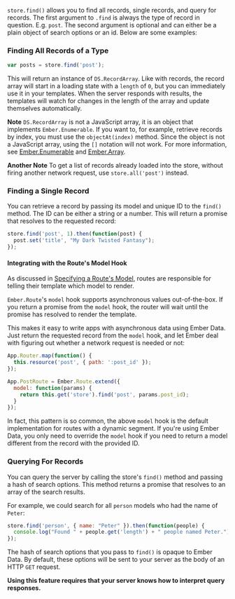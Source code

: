 `store.find()` allows you to find all records, single records, and query for records.
 The first argument to `.find` is always the type of record in question. E.g. `post`. The second
 argument is optional and can either be a plain object of search options or an id. Below are some examples:

### Finding All Records of a Type


```js
var posts = store.find('post');
```

This will return an instance of `DS.RecordArray`. Like with records, the
record array will start in a loading state with a `length` of `0`, but
you can immediately use it in your templates. When the server responds
with results, the templates will watch for changes in the length of the
array and update themselves automatically.

**Note** `DS.RecordArray` is not a JavaScript array, it is an object that
implements `Ember.Enumerable`. If you want to, for example, retrieve
records by index, you must use the `objectAt(index)` method. Since the
object is not a JavaScript array, using the `[]` notation will not work.
For more information, see [Ember.Enumerable][1] and [Ember.Array][2].

[1]: http://emberjs.com/api/classes/Ember.Enumerable.html
[2]: http://emberjs.com/api/classes/Ember.Array.html

**Another Note** To get a list of records already loaded into the store, without firing
another network request, use `store.all('post')` instead.

### Finding a Single Record

You can retrieve a record by passing its model and unique ID to the `find()`
method. The ID can be either a string or a number. This will return a promise that
resolves to the requested record:

```js
store.find('post', 1).then(function(post) {
  post.set('title', "My Dark Twisted Fantasy");
});
```

#### Integrating with the Route's Model Hook

As discussed in [Specifying a Route's
Model](/guides/routing/specifying-a-routes-model), routes are
responsible for telling their template which model to render.

`Ember.Route`'s `model` hook supports asynchronous values
out-of-the-box. If you return a promise from the `model` hook, the
router will wait until the promise has resolved to render the
template.

This makes it easy to write apps with asynchronous data using Ember
Data. Just return the requested record from the `model` hook, and let
Ember deal with figuring out whether a network request is needed or not:

```js
App.Router.map(function() {
  this.resource('post', { path: ':post_id' });
});

App.PostRoute = Ember.Route.extend({
  model: function(params) {
    return this.get('store').find('post', params.post_id);
  }
});
```

In fact, this pattern is so common, the above `model` hook is the
default implementation for routes with a dynamic segment. If you're
using Ember Data, you only need to override the `model` hook if you need
to return a model different from the record with the provided ID.

### Querying For Records

You can query the server by calling the store's `find()` method and
passing a hash of search options. This method returns a promise that
resolves to an array of the search results.

For example, we could search for all `person` models who had the name of
`Peter`:

```js
store.find('person', { name: "Peter" }).then(function(people) {
  console.log("Found " + people.get('length') + " people named Peter.");
});
```

The hash of search options that you pass to `find()` is opaque to Ember
Data. By default, these options will be sent to your server as the body
of an HTTP `GET` request.

**Using this feature requires that your server knows how to interpret
query responses.**
